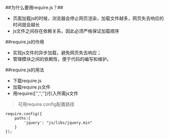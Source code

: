 ##为什么要用require.js？##

* 页面加载js的时候，浏览器会停止网页渲染，加载文件越多，网页失去响应的时间就会越长
* js文件之间存在依赖关系，因此必须严格保证加载顺序

##require.js的作用

* 实现js文件的异步加载，避免网页失去响应；
* 管理模块之间的依赖性，便于代码的编写和维护。

##require.js的用法

* 下载require.js
* 加载require.js文件
* 用require(['','',''])引入所需js文件

> 可用require.config配置路径

```
require.config({
    paths:{
        'jquery': "js/libs/jquery.min"
    }
});
```
